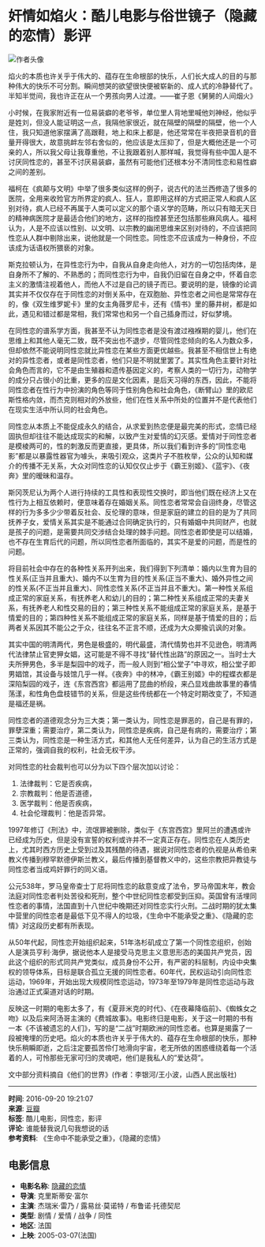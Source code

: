 # 奸情如焰火：酷儿电影与俗世镜子（隐藏的恋情）影评

![作者头像](https://img1.doubanio.com/icon/u2006789-28.jpg)

焰火的本质也许关乎于伟大的、蕴存在生命根部的快乐，人们长大成人的目的与那种伟大的快乐不可分割。瞬间想哭的欲望很快便被崭新的、成人式的冷静替代了。半知半觉间，我也许正在从一个男孩向男人过渡。——崔子恩《舅舅的人间烟火》

小时候，在我家附近有一位易装癖的老爷爷，单位里人背地里喊他刘神经，他似乎是姓刘，但没人能证明这一点，我隔他家很近，就在隔壁的隔壁的隔壁，他一个人住，我只知道他家摆满了高跟鞋，地上和床上都是，他还常常在半夜把录音机的音量开得很大，故意挑衅左邻右舍似的，他应该是太压抑了，但是大概他还是一个可亲的人，所以我父母让我尊重他，不让我跟着别人那样喊，我觉得有些中国人是不讨厌同性恋的，甚至不讨厌易装癖，虽然有可能他们还根本分不清同性恋和易性癖之间的差别。

福柯在《疯颠与文明》中举了很多类似这样的例子，说古代的法兰西修造了很多的医院，全用来收殓官方所界定的疯人、狂人，意即用这样的方式把正常人和疯人区别对待，疯人已经不再属于人类可以定义的那个语义学的范畴，所以只有暗无天日的精神病医院才是最适合他们的地方，这样的指控甚至还包括那些麻风病人。福柯认为，人是不应该以性别、以文明、以宗教的幽闭思维来区别对待的，不应该把同性恋从人群中剔除出来，说他就是一个同性恋。同性恋不应该成为一种身份，不应该成为话语权所猥亵的对象。

斯克拉顿认为，在异性恋行为中，自我从自身走向他人，对方的一切包括肉体，是自身所不了解的、不熟悉的；而同性恋行为中，自我仍旧留在自身之中，怀着自恋主义的激情注视着他人，而他人不过是自己的镜子而已。要说明的是，镜像的论调其实并不仅仅存在于同性恋的对倒关系中，在双胞胎、异性恋者之间也是常常存在的，像《双生维罗妮卡》里的女主角薇罗尼卡，还有《情书》里的藤井树，都是如此，遇见和错过都是常相，我们常常也和另一个自己插身而过，好似梦境。

在同性恋的谱系学方面，我甚至不认为同性恋者是没有渡过襁褓期的婴儿，他们在思维上和其他人毫无二致，既不突出也不退步，尽管同性恋倾向的名人为数众多，但却依然不能说明同性恋就比异性恋在某些方面更优越些。我甚至不相信世上有绝对的异性恋者，或者是同性恋者，他们只是不明就里罢了。其实性角色主要针对社会角色而言的，它不是由生殖器和遗传基因定义的，考察人类的一切行为，动物学的成分只占很小的比重，更多的应是文化因素，是后天习得的东西，因此，不能将同性恋者在性行为中扮演的角色等同于性别角色和社会角色，《断臂山》里的欧尼斯性格内敛，而杰克则相对的外放些，他们在性关系中所处的位置并不是代表他们在现实生活中所认同的社会角色。

同性恋从本质上不能促成永久的结合，从求爱到热恋便是最完美的形式，恋情已经固执但却往往不能达成现实的和解，以致产生对爱情的幻灭感。爱情对于同性恋者是模棱两可的，性的刺激反而更直接，更具体，所以我们看到许多的“同性恋电影”都是以暴露性器官为噱头，来吸引观众，这类片子不胜枚举，公众的认知和媒介的传播不无关系，大众对同性恋的认知仅仅止步于《霸王别姬》、《蓝宇》、《夜奔》里的暧昧和温存。

斯冈茨尼认为两个人进行持续的工具性和表现性交换时，即当他们既在经济上又在性行为上相互依赖时，便意味着存在婚姻关系。同性恋者常常会自诩终身，尽管这样的行为多多少少带着反社会、反伦理的意味，但是家庭的建立的目的是为了共同抚养子女，爱情关系其实是不能通过合同确定执行的，只有婚姻中共同财产，也就是孩子的问题，是需要共同交涉结合处理的棘手问题。同性恋者即使是可以结婚，也不存在生育后代的问题，所以同性恋者所面临的，其实不是爱的问题，而是性的问题。

将目前社会中存在的各种性关系开列出来，我们得到下列清单：婚内以生育为目的性关系(正当并且重大)、婚内不以生育为目的性关系(正当不重大)、婚外异性之间的性关系(不正当并且重大)、同性恋性关系(不正当并且不重大)。第一种性关系组成正常的家庭关系，有抚养老人和幼儿的目的；第二种性关系组成正常的夫妻关系，有抚养老人和性交易的目的；第三种性关系不能组成正常的家庭关系，是基于情爱的目的；第四种性关系不能组成正常的家庭关系，同样是基于情爱的目的；后两者关系因其不能公之于众，往往名不正言不顺，还成为大众揶揄讥讽的对象。

其实中国的明清两代，男色是极盛的，明代最盛，清代情势也并不见逊色，明清两代法律禁止官吏狎女娼，这可能是不得不寻找“替代性出路”的原因之一。当时士大夫所狎男色，多半是梨园中的戏子，而一般人则到“相公堂子”中寻欢，相公堂子即男娼馆，其设备与妓馆几乎一样。《夜奔》中的林冲，《霸王别姬》中的程蝶衣都是深陷梨园的戏子，连《东宫西宫》都运用了昆曲的桥段，来凸显戏曲故事里的春情荡漾，和性角色盘枝错节的关系，但是这些传统都在一个特定时期改变了，不知道是福还是祸。

同性恋者的道德观念分为三大类；第一类认为，同性恋是罪恶的，自己是有罪的，罪孽深重；需要治疗，第二类认为，同性恋是疾病，自己是有病的，需要治疗；第三类认为，同性恋是一种生活方式，和其他人无任何差异，认为自己的生活方式是正常的，强调自我的权利，社会无权干涉。

对同性恋的社会裁判也可以分为以下四个层次加以讨论：

1. 法律裁判：它是否疾病，
2. 宗教裁判：他是否道德，
3. 医学裁判：他是否疾病，
4. 社会伦理裁判：他是否异常。

1997年修订《刑法》中，流氓罪被删除，类似于《东宫西宫》里阿兰的遭遇或许已经成为历史，但是没有宣誓的权利或许并不一定真正存在。同性恋在人类历史上，尤其时西方历史上受到过及其残酷的待遇，据说对同性恋者的仇视是从希伯来教义传播到穆罕默德伊斯兰教义，最后传播到基督教义中的，这些宗教把异教徒与同性恋者当成鸡奸罪行的同义语。

公元538年，罗马皇帝查士丁尼将同性恋的敌意变成了法令，罗马帝国末年，教会法庭对同性恋者判处苦役和死刑，整个中世纪同性恋都受到压抑。英国曾有活埋同性恋者的事情，法国直到十八世纪中晚期还对同性恋实行火刑。二战时期的犹太集中营里的同性恋者是最低下见不得人的垃圾，《生命中不能承受之重》、《隐藏的恋情》对这段历史都有所表现。

从50年代起，同性恋开始组织起来，51年洛杉矶成立了第一个同性恋组织，创始人是演员亨利·海伊，据说他本人是接受马克思主义意思形态的美国共产党员，因此这个组织的形式同共产党类似，成员身份不公开，有严密的科层制，内设中央集权的领导体系，目标是联合孤立无援的同性恋者。60年代，民权运动引向同性恋运动，1969年，开始出现大规模同性恋运动，1973年至1979年是同性恋运动与政治通过正式渠道对话的时期。

反映这一时期的电影太多了，有《夏菲米克的时代》、《在夜幕降临前》、《蜘蛛女之吻》以及后来阿汤哥主演的《费城故事》。电影终归是电影，关于这一时期的书有一本《不该被遗忘的人们》，写的是“二战”时期欧洲的同性恋者。也算是揭露了一段被掩埋的历史吧。焰火的本质也许关乎于伟大的、蕴存在生命根部的快乐，那种快乐稍瞬即逝，之后注定要孤苦伶仃地滑向宇宙，老无所依的困惑缠绕着每一个活着的人，可怜那些无家可归的灵魂吧，他们是我私人的”爱达荷”。

文中部分资料摘自《他们的世界》(作者：李银河/王小波，山西人民出版社)

---
**时间**: 2016-09-20 19:21:07  
**来源**: [豆瓣](https://www.douban.com)  
**标签**: 酷儿电影，同性恋，影评  
**评论**: 谁能替我说几句我想说的话  
**参考资料**: 《生命中不能承受之重》，《隐藏的恋情》

## 电影信息
- **电影名称**: [隐藏的恋情](https://movie.douban.com/subject/1946786/)
- **导演**: 克里斯蒂安·富尔
- **主演**: 杰瑞米·雷乃 / 露易丝·莫诺特 / 布鲁诺·托德契尼
- **类型**: 剧情 / 爱情 / 战争 / 同性
- **地区**: 法国
- **上映**: 2005-03-07(法国)